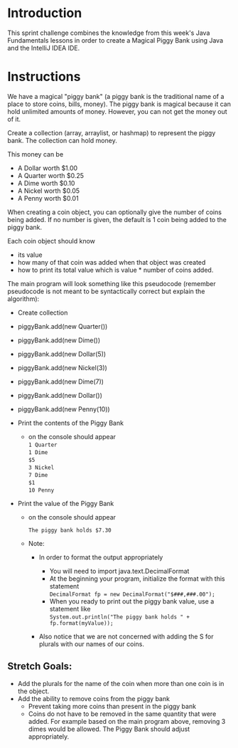 # Introduction

This sprint challenge combines the knowledge from this week's Java Fundamentals
lessons in order to create a Magical Piggy Bank using Java and the IntelliJ IDEA IDE.

# Instructions

We have a magical "piggy bank" 
(a piggy bank is the traditional name of a place to store coins, bills, money). 
The piggy bank is magical because it can hold unlimited amounts of money. However, 
you can not get the money out of it.

Create a collection (array, arraylist, or hashmap) to represent the piggy bank. 
The collection can hold money.  

This money can be
* A Dollar worth $1.00
* A Quarter worth $0.25
* A Dime worth $0.10
* A Nickel worth $0.05
* A Penny worth $0.01  

When creating a coin object, you can optionally give the number of coins being added. 
If no number is given, the default is 1 coin being added to the piggy bank.  

Each coin object should know 
* its value
* how many of that coin was added when that object was created
* how to print its total value which is value * number of coins added.

The main program will look something like this pseudocode (remember pseudocode is not meant to be 
syntactically correct but explain the algorithm):

* Create collection
* piggyBank.add(new Quarter())
* piggyBank.add(new Dime())
* piggyBank.add(new Dollar(5))
* piggyBank.add(new Nickel(3))
* piggyBank.add(new Dime(7))
* piggyBank.add(new Dollar())
* piggyBank.add(new Penny(10))
* Print the contents of the Piggy Bank
  * on the console should appear  
    `1 Quarter`  
    `1 Dime`  
    `$5`  
    `3 Nickel`  
    `7 Dime`  
    `$1`  
    `10 Penny`  
    
* Print the value of the Piggy Bank
  * on the console should appear  
    
    `The piggy bank holds $7.30`  

  * Note: 
      * In order to format the output appropriately
          * You will need to import java.text.DecimalFormat
          * At the beginning your program, initialize the format with this statement  
          `DecimalFormat fp = new DecimalFormat("$###,###.00");`
          * When you ready to print out the piggy bank value, use a statement like  
          `System.out.println("The piggy bank holds " + fp.format(myValue));`  

      * Also notice that we are not concerned with adding the S for plurals with our names of our coins.


## Stretch Goals:

* Add the plurals for the name of the coin when more than one coin is in the object.
* Add the ability to remove coins from the piggy bank
    * Prevent taking more coins than present in the piggy bank
    * Coins do not have to be removed in the same quantity that were added. 
    For example based on the main program above, removing 3 dimes would be allowed. 
    The Piggy Bank should adjust appropriately.
    
